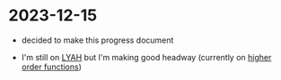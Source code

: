 # 2023-12-15

-   decided to make this progress document

-   I'm still on [LYAH](http://learnyouahaskell.com/chapters) but I'm making good headway (currently on [higher order functions](http://learnyouahaskell.com/higher-order-functions))
